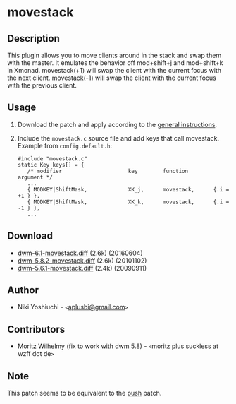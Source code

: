 # movestack

## Description

This plugin allows you to move clients around in the stack and swap them with
the master.  It emulates the behavior off mod+shift+j and mod+shift+k in Xmonad.
movestack(+1) will swap the client with the current focus with the next client.
movestack(-1) will swap the client with the current focus with the previous client.

## Usage

 1. Download the patch and apply according to the [general instructions](.).
 2. Include the `movestack.c` source file and add keys that call movestack.
    Example from `config.default.h`:

        #include "movestack.c"
        static Key keys[] = {
	       /* modifier                     key        function        argument */
	       ...
	       { MODKEY|ShiftMask,             XK_j,      movestack,      {.i = +1 } },
	       { MODKEY|ShiftMask,             XK_k,      movestack,      {.i = -1 } },
	       ...

## Download

 * [dwm-6.1-movestack.diff](movestack-6.1.diff) (2.6k) (20160604)
 * [dwm-5.8.2-movestack.diff](historical/dwm-5.8.2-movestack.diff) (2.6k) (20101102)
 * [dwm-5.6.1-movestack.diff][1] (2.4k) (20090911)

## Author

 * Niki Yoshiuchi - `<`aplusbi@gmail.com`>`

## Contributors

 * Moritz Wilhelmy (fix to work with dwm 5.8) - `<`moritz plus suckless at wzff dot de`>`

## Note

This patch seems to be equivalent to the [push](push) patch.

[1]: http://www.aplusbi.com/projects/dwm/dwm-5.6.1-movestack.diff
